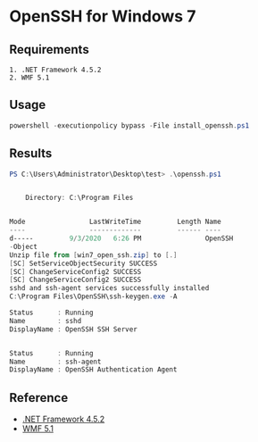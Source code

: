 # OpenSSH for Windows 7

## Requirements

```text
1. .NET Framework 4.5.2
2. WMF 5.1
```

## Usage

```powershell
powershell -executionpolicy bypass -File install_openssh.ps1
```

## Results

```powershell
PS C:\Users\Administrator\Desktop\test> .\openssh.ps1


    Directory: C:\Program Files


Mode                LastWriteTime         Length Name
----                -------------         ------ ----
d-----         9/3/2020   6:26 PM                OpenSSH
-Object
Unzip file from [win7_open_ssh.zip] to [.]
[SC] SetServiceObjectSecurity SUCCESS
[SC] ChangeServiceConfig2 SUCCESS
[SC] ChangeServiceConfig2 SUCCESS
sshd and ssh-agent services successfully installed
C:\Program Files\OpenSSH\ssh-keygen.exe -A

Status      : Running
Name        : sshd
DisplayName : OpenSSH SSH Server


Status      : Running
Name        : ssh-agent
DisplayName : OpenSSH Authentication Agent
```

## Reference

* [.NET Framework 4.5.2](https://www.microsoft.com/en-us/download/details.aspx?id=42642)
* [WMF 5.1](https://docs.microsoft.com/zh-tw/powershell/scripting/windows-powershell/wmf/setup/install-configure?view=powershell-7)
